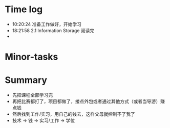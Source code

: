 # Time log

- 10:20:24 准备工作做好，开始学习
- 18:21:58 2.1 Information Storage 阅读完
-

# Minor-tasks

# Summary

- 先把课程全部学习完
- 再把比赛都打了，项目都做了，接点外包或者通过其他方式（或者当导游）赚点钱
- 然后找到工作/实习，用自己的钱去，这样父母就控制不了我了
- 技术 -> 钱 -> 实习/工作 -> 学位
